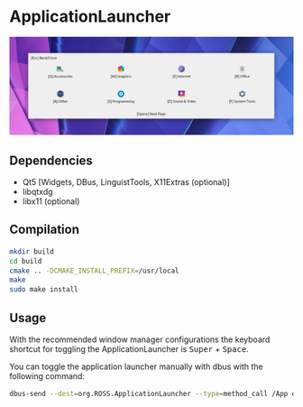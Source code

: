 # ApplicationLauncher

![Screenshot](Screenshot.png)

## Dependencies

- Qt5 [Widgets, DBus, LinguistTools, X11Extras (optional)]
- libqtxdg
- libx11 (optional)

## Compilation

```bash
mkdir build
cd build
cmake .. -DCMAKE_INSTALL_PREFIX=/usr/local
make
sudo make install
```

## Usage

With the recommended window manager configurations the keyboard shortcut for toggling the ApplicationLauncher is <kbd>Super</kbd> + <kbd>Space</kbd>.

You can toggle the application launcher manually with dbus with the following command:
```bash
dbus-send --dest=org.ROSS.ApplicationLauncher --type=method_call /App org.ROSS.ApplicationLauncher.toggle
```
